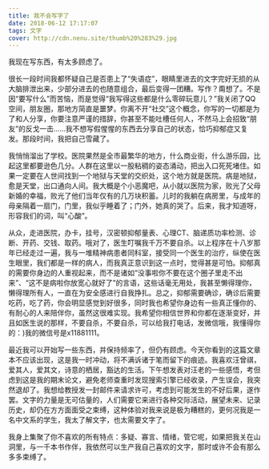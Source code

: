 ```yaml
---
title: 我不会写字了
date: 2018-06-12 17:17:07
tags: 文字
cover: http://cdn.nenu.site/thumb%20%283%29.jpg
---
```


我现在写东西，有太多顾虑了。

很长一段时间我都怀疑自己是否患上了“失语症”，眼睛里进去的文字完好无损的从大脑排泄出来，少部分进去的也随意组合，最后变得一团糟。写作？甭想了。不是因“要写什么”而苦恼，而是觉得“我写得这些都是什么零碎玩意儿？”我关闭了QQ空间，朋友圈，那地方简直是噩梦。你离不开“社交”这个概念，你写的一切都是为了和人分享，你要注意严谨的措辞，你甚至不能吐槽任何人，不然马上会招致“朋友”的反戈一击……我不想写假惺惺的东西去分享自己的状态，恰巧抑郁症又复发。那段时间，我把自己雪藏了。 　　

我悄悄溜出了学校。医院果然是全市最繁华的地方，什么商业街，什么游乐园，比起这里都要逊色几分。人群在这里以一股粘稠的姿态涌动，把出入口死死堵住。如果一定要在人世间找到一个地狱与天堂的交织处，这个地方就是医院。病是地狱，愈是天堂，出口通向人间。我大概是个小恶魔吧，从小就以医院为家，败光了父母新婚的幸福，败光了他们当年仅有的几万块积蓄。儿时的我躺在病房里，与成年的母亲隔着一扇门，门里，我似乎睡着了；门外，她真的哭了。后来，我才知道呀，形容我们的词，叫“心酸”。

从众，走进医院，办卡，挂号，汉密顿抑郁量表、心理CT、脑递质功率检测、诊断、开药、交钱、取药。哦对了，医生叮嘱我千万不要自杀。以上程序在十八岁那年已经走过一遍，我与一堆精神病患者同科室，接受同一个医生的治疗，纵使在医生眼里，我们都是一样的病人，而我真正意识到这一点时，觉得甚是可怕。抑郁真的需要你身边的人重视起来，而不是诸如“没事啦你不要在这个圈子里走不出来”、“这不是病啦你放宽心就好了”的言语，这些话毫无用处，我甚至懒得理你，懒得理所有人，一直在为安全感进行自我挣扎。总之，抑郁需要确诊，确诊后需要吃药，吃了药，你会明显感觉到好很多，同时我也希望你身边有一些真正懂你的、有耐心的人来陪伴你，虽然这很难实现。我希望你相信世界和你都在逐渐变好，并且如医生说的那样，不要自杀，不要自杀，可以给我打电话，发微信哦，我懂得你的：)我的微信号是x11881111。

最近我可以开始写一些东西，并保持频率了，但仍有顾虑。今天你看到的这篇文章本不应该出现，这是我一时冲动，将不满诉诸于笔而留下的痕迹。我喜欢汪曾祺，爱其人，爱其文，诗意的栖居，豁达的生活。下午想发表对汪老的一些感悟，考但虑到这是我的期末论文，避免老师查重时发现搜索引擎已经收录，产生误会，我突然退却了。我想给教授发一封邮件来请求许可，考虑到可能发生的不好后果，遂作罢。文字的力量是无可估量的，人们需要它来进行各种交际活动，展望未来、记录历史，却仍在方方面面受之束缚，这种体验对我来说是极为糟糕的，更何况我是一名中文系的学生，我太了解文字，也太需要文字了。

我身上集聚了你不喜欢的所有特点：多疑、寡言、情绪，管它呢，如果把我关在山洞里，与一千本书作伴，我依然可以生产我自己喜欢的文字，那时或许不会有那么多多束缚了。